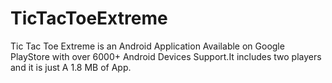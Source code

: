 # TicTacToeExtreme
Tic Tac Toe Extreme is an Android Application Available on Google PlayStore with over 6000+ Android Devices Support.It includes two players and it is just A 1.8 MB of App.
